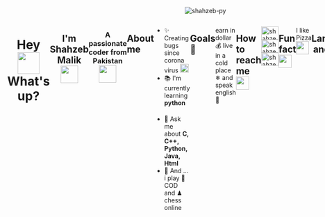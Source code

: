   <p align="right"> <img src="https://komarev.com/ghpvc/?username=shahzeb-py&label=Profile%20views&color=0e75b6&style=flat" alt="shahzeb-py" />
<div style="display:flex">
  </p>
<h1 align="center"> Hey <img src="https://emojis.slackmojis.com/emojis/images/1577305505/7373/hand_wave.gif?1577305505" width="50" /> What's up?</h1>
<h2 align="center">I'm Shahzeb Malik <img src="https://em-content.zobj.net/source/skype/289/man-technologist_1f468-200d-1f4bb.png" width="40"   </h2>
<h3 align="center">A passionate coder from Pakistan <img src="https://1.bp.blogspot.com/-5RQ0pHpGxRo/YD6cEaaWmbI/AAAAAAAA4pc/bUpfzganFjUgoxrOLZGbK8NHXz9PLBChACLcBGAsYHQ/s0/Flag_of_Pakistan.gif"  width="40"  /> </h3>

  
## About me ## 
- ✨ Creating bugs since corona virus <img src="https://slackmojis.com/emojis/7652-coronavirus/image/1680446543/coronavirus.png" width="20" />
- 📚 I'm currently learning **python** <img src="https://slackmojis.com/emojis/32-python/image/1679862628/python.png" width="17" />
- 💬 Ask me about **C, C++, Python, Java, Html** 
- 🎲 And ... i play 🎸 COD and ♟ chess online




## Goals  🎯 ##
earn in dollar 💰
live in a cold place ❄ and speak english 🚀

## How to reach me <img src="https://em-content.zobj.net/source/skype/289/person-running_1f3c3.png" width="30" /> ##
<p align="left">
<a href="https://twitter.com/shahzebpy" target="blank"><img align="center" src="https://raw.githubusercontent.com/rahuldkjain/github-profile-readme-generator/master/src/images/icons/Social/twitter.svg" alt="shahzebpy" height="30" width="40" /></a>
<a href="https://fb.com/shahzeb.py" target="blank"><img align="center" src="https://raw.githubusercontent.com/rahuldkjain/github-profile-readme-generator/master/src/images/icons/Social/facebook.svg" alt="shahzeb.py" height="30" width="40" /></a>
<a href="https://instagram.com/shahzeb.py" target="blank"><img align="center" src="https://raw.githubusercontent.com/rahuldkjain/github-profile-readme-generator/master/src/images/icons/Social/instagram.svg" alt="shahzeb.py" height="30" width="40" /></a>
</p>

## Fun fact  <img src="https://em-content.zobj.net/source/skype/289/weary-cat_1f640.png" width="30" /> ##

I like Pizza <img src="https://em-content.zobj.net/source/skype/289/face-with-hand-over-mouth_1f92d.png" width="30" />
<h2 align="center">Languages and Tools:</h2>
<p align="center"> 
  <img src="https://skillicons.dev/icons?i=python,selenium,c++&perline=10">
</p>
